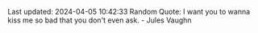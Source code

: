 Last updated: 2024-04-05 10:42:33
Random Quote: I want you to wanna kiss me so bad that you don't even ask. - Jules Vaughn
